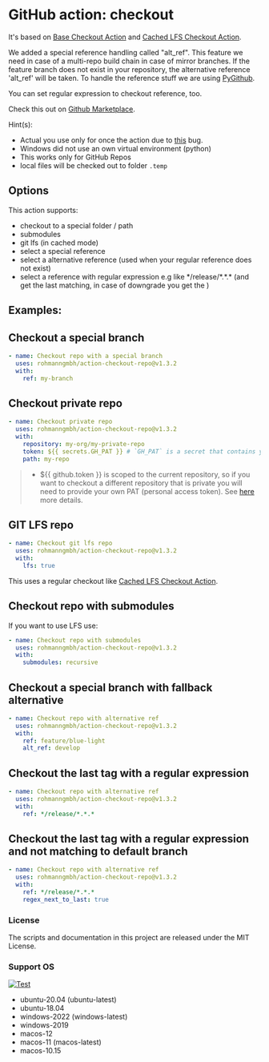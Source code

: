 # GitHub action: checkout

It's based on [Base Checkout Action](https://github.com/actions/checkout) and [Cached LFS Checkout Action](https://github.com/nschloe/action-cached-lfs-checkout).

We added a special reference handling called "alt_ref". This feature we need in case of a multi-repo build chain in case of mirror branches. If the feature branch does not exist in your repository, the alternative reference 'alt_ref' will be taken. To handle the reference stuff we are using [PyGithub](https://github.com/PyGithub/PyGithub).

You can set regular expression to checkout reference, too.

Check this out on [Github Marketplace](https://github.com/marketplace/actions/checkout-repo).

Hint(s):
- Actual you use only for once the action due to [this](https://github.community/t/sharing-environment-variables-between-steps-in-an-action-yml-wrong-value-in-case-of-mulitply-call/248736) bug. 
- Windows did not use an own virtual environment (python)
- This works only for GitHub Repos
- local files will be checked out to folder `.temp`

## Options

This action supports:
- checkout to a special folder / path
- submodules
- git lfs (in cached mode)
- select a special reference
- select a alternative reference (used when your regular reference does not exist)
- select a reference with regular expression e.g like \*/release/\*.\*.\* (and get the last matching, in case of downgrade you get the )

## Examples:

## Checkout a special branch
```yaml
- name: Checkout repo with a special branch
  uses: rohmanngmbh/action-checkout-repo@v1.3.2
  with:
    ref: my-branch
```

## Checkout private repo
```yaml
- name: Checkout private repo
  uses: rohmanngmbh/action-checkout-repo@v1.3.2
  with:
    repository: my-org/my-private-repo
    token: ${{ secrets.GH_PAT }} # `GH_PAT` is a secret that contains your PAT
    path: my-repo
```
> - ${{ github.token }} is scoped to the current repository, so if you want to checkout a different repository that is private you will need to provide your own PAT (personal access token). See [here](https://docs.github.com/en/authentication/keeping-your-account-and-data-secure/creating-a-personal-access-token) more details.

## GIT LFS repo
```yaml
- name: Checkout git lfs repo
  uses: rohmanngmbh/action-checkout-repo@v1.3.2
  with:
    lfs: true
```
This uses a regular checkout like [Cached LFS Checkout Action](https://github.com/nschloe/action-cached-lfs-checkout).

## Checkout repo with submodules
If you want to use LFS use:

```yaml
- name: Checkout repo with submodules
  uses: rohmanngmbh/action-checkout-repo@v1.3.2
  with:
    submodules: recursive
```
## Checkout a special branch with fallback alternative
```yaml
- name: Checkout repo with alternative ref
  uses: rohmanngmbh/action-checkout-repo@v1.3.2
  with:
    ref: feature/blue-light
    alt_ref: develop
```

## Checkout the last tag with a regular expression
```yaml
- name: Checkout repo with alternative ref
  uses: rohmanngmbh/action-checkout-repo@v1.3.2
  with:
    ref: */release/*.*.* 
```

## Checkout the last tag with a regular expression and not matching to default branch
```yaml
- name: Checkout repo with alternative ref
  uses: rohmanngmbh/action-checkout-repo@v1.3.2
  with:
    ref: */release/*.*.* 
    regex_next_to_last: true
```

### License

The scripts and documentation in this project are released under the MIT License.


### Support OS

[![Test](https://github.com/rohmanngmbh/action-checkout-repo/actions/workflows/ci.yml/badge.svg)](https://github.com/rohmanngmbh/action-checkout-repo/actions/workflows/ci.yml)

* ubuntu-20.04 (ubuntu-latest)
* ubuntu-18.04
* windows-2022 (windows-latest)
* windows-2019
* macos-12
* macos-11 (macos-latest)
* macos-10.15